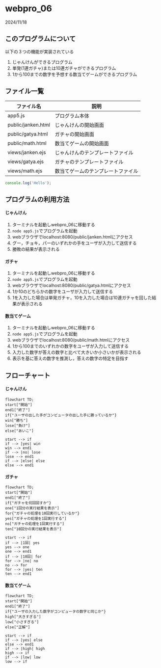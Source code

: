 # webpro_06
2024/11/18
## このプログラムについて
以下の３つの機能が実装されている
1. じゃんけんができるプログラム
1. 単発(1連ガチャ)または10連ガチャができるプログラム
1. 1から100までの数字を予想する数当てゲームができるプログラム
## ファイル一覧
ファイル名 | 説明
-|-
app5.js | プログラム本体
public/janken.html | じゃんけんの開始画面
public/gatya.html | ガチャの開始画面
public/math.html | 数当てゲームの開始画面
views/janken.ejs | じゃんけんのテンプレートファイル
views/gatya.ejs | ガチャのテンプレートファイル
views/math.ejs | 数当てゲームのテンプレートファイル

```javascript
console.log('Hello');
```

## プログラムの利用方法
#### じゃんけん
1. ターミナルを起動しwebpro_06に移動する
1. ```node app5.js```でプログラムを起動
1. webブラウザでlocalhost:8080/public/janken.htmlにアクセス
1. グー，チョキ，パーのいずれかの手をユーザが入力して送信する
1. 勝敗の結果が表示される
#### ガチャ
1. ターミナルを起動しwebpro_06に移動する
1. ```node app5.js```でプログラムを起動
1. webブラウザでlocalhost:8080/public/gatya.htmlにアクセス
1. 1か10のどちらかの数字をユーザが入力して送信する
1. 1を入力した場合は単発ガチャ，10を入力した場合は10連ガチャを回した結果が表示される
#### 数当てゲーム
1. ターミナルを起動しwebpro_06に移動する
1. ```node app5.js```でプログラムを起動
1. webブラウザでlocalhost:8080/public/math.htmlにアクセス
1. 1から100までのいずれかの数字をユーザが入力して送信する
1. 入力した数字が答えの数字と比べて大きいか小さいかが表示される
1. 表示を基に答えの数字を推測し，答えの数字の特定を目指す

## フローチャート
#### じゃんけん
```mermaid
flowchart TD;
start["開始"]
end1["終了"]
if{"ユーザの出した手がコンピュータの出した手に勝っているか"}
win["勝ち"]
lose["負け"]
else["あいこ"]

start --> if
if --> |yes| win
win --> end1
if --> |no| lose
lose --> end1
if --> |else| else
else --> end1
```

#### ガチャ
```mermaid
flowchart TD;
start["開始"]
end1["終了"]
if{"ガチャを何回回すか"}
one["1回分の実行結果を表示"]
for{"ガチャの処理を10回実行しているか"}
yes["ガチャの処理を1回実行する"]
no["ガチャの処理を1回実行する"]
ten["10回分の実行結果を表示"]

start --> if
if --> |1回| yes
yes --> one
one --> end1
if --> |10回| for
for --> |no| no
no --> for
for --> |yes| ten
ten --> end1
```

#### 数当てゲーム
```mermaid
flowchart TD;
start["開始"]
end1["終了"]
if{"ユーザの入力した数字がコンピュータの数字と同じか"}
high["大きすぎる"]
low["小さすぎる"]
else["正解"]

start --> if
if --> |yes| else
else --> end1
if --> |high| high
high --> if
if --> |low| low
low --> if
```


